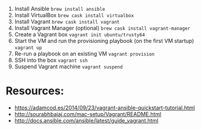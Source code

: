 1. Install Ansible
`brew install ansible`
1. Install VirtualBox
`brew cask install virtualbox`
1. Install Vagrant
`brew cask install vagrant`
1. Install Vagrant Manager (optional)
`brew cask install vagrant-manager`
1. Create a Vagrant box
`vagrant init ubuntu/trusty64`
1. Start the VM and run the provisioning playbook (on the first VM startup)
`vagrant up`
1. Re-run a playbook on an existing VM
`vagrant provision`
1. SSH into the box
`vagrant ssh`
1. Suspend Vagrant machine
`vagrant suspend`

# Resources:
- https://adamcod.es/2014/09/23/vagrant-ansible-quickstart-tutorial.html
- http://sourabhbajaj.com/mac-setup/Vagrant/README.html
- http://docs.ansible.com/ansible/latest/guide_vagrant.html
